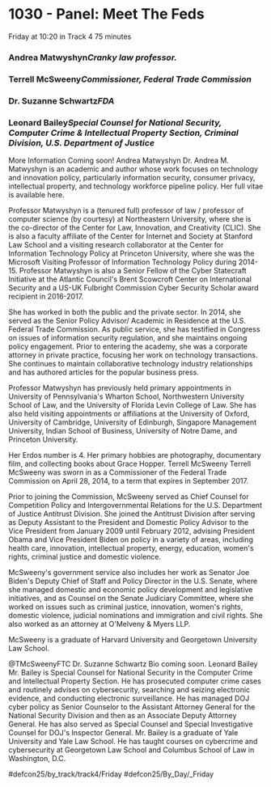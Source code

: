 # 1030 - Panel: Meet The Feds
Friday at 10:20 in Track 4
75 minutes
### Andrea Matwyshyn*Cranky law professor.*

### Terrell McSweeny*Commissioner, Federal Trade Commission*

### Dr. Suzanne Schwartz*FDA*

### Leonard Bailey*Special Counsel for National Security, Computer Crime & Intellectual Property Section, Criminal Division, U.S. Department of Justice*

More Information Coming soon!
Andrea Matwyshyn
Dr. Andrea M. Matwyshyn is an academic and author whose work focuses on technology and innovation policy, particularly information security, consumer privacy, intellectual property, and technology workforce pipeline policy. Her full vitae is available here.

Professor Matwyshyn is a (tenured full) professor of law / professor of computer science (by courtesy) at Northeastern University, where she is the co-director of the Center for Law, Innovation, and Creativity (CLIC). She is also a faculty affiliate of the Center for Internet and Society at Stanford Law School and a visiting research collaborator at the Center for Information Technology Policy at Princeton University, where she was the Microsoft Visiting Professor of Information Technology Policy during 2014-15. Professor Matwyshyn is also a Senior Fellow of the Cyber Statecraft Initiative at the Atlantic Council's Brent Scowcroft Center on International Security and a US-UK Fulbright Commission Cyber Security Scholar award recipient in 2016-2017. 

She has worked in both the public and the private sector. In 2014, she served as the Senior Policy Advisor/ Academic in Residence at the U.S. Federal Trade Commission. As public service, she has testified in Congress on issues of information security regulation, and she maintains ongoing policy engagement. Prior to entering the academy, she was a corporate attorney in private practice, focusing her work on technology transactions. She continues to maintain collaborative technology industry relationships and has authored articles for the popular business press.

Professor Matwyshyn has previously held primary appointments in University of Pennsylvania's Wharton School, Northwestern University School of Law, and the University of Florida Levin College of Law. She has also held visiting appointments or affiliations at the University of Oxford, University of Cambridge, University of Edinburgh, Singapore Management University, Indian School of Business, University of Notre Dame, and Princeton University. 

Her Erdos number is 4. Her primary hobbies are photography, documentary film, and collecting books about Grace Hopper.
Terrell McSweeny
Terrell McSweeny was sworn in as a Commissioner of the Federal Trade Commission on April 28, 2014, to a term that expires in September 2017.

Prior to joining the Commission, McSweeny served as Chief Counsel for Competition Policy and Intergovernmental Relations for the U.S. Department of Justice Antitrust Division. She joined the Antitrust Division after serving as Deputy Assistant to the President and Domestic Policy Advisor to the Vice President from January 2009 until February 2012, advising President Obama and Vice President Biden on policy in a variety of areas, including health care, innovation, intellectual property, energy, education, women's rights, criminal justice and domestic violence.

McSweeny's government service also includes her work as Senator Joe Biden's Deputy Chief of Staff and Policy Director in the U.S. Senate, where she managed domestic and economic policy development and legislative initiatives, and as Counsel on the Senate Judiciary Committee, where she worked on issues such as criminal justice, innovation, women's rights, domestic violence, judicial nominations and immigration and civil rights. She also worked as an attorney at O'Melveny & Myers LLP.

McSweeny is a graduate of Harvard University and Georgetown University Law School.

@TMcSweenyFTC
Dr. Suzanne Schwartz
Bio coming soon.
Leonard Bailey
Mr. Bailey is Special Counsel for National Security in the Computer Crime and Intellectual Property Section. He has prosecuted computer crime cases and routinely advises on cybersecurity, searching and seizing electronic evidence, and conducting electronic surveillance. He has managed DOJ cyber policy as Senior Counselor to the Assistant Attorney General for the National Security Division and then as an Associate Deputy Attorney General. He has also served as Special Counsel and Special Investigative Counsel for DOJ's Inspector General. Mr. Bailey is a graduate of Yale University and Yale Law School. He has taught courses on cybercrime and cybersecurity at Georgetown Law School and Columbus School of Law in Washington, D.C.

#defcon25/by_track/track4/Friday #defcon25/By_Day/_Friday